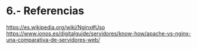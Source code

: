 # 6.- Referencias
https://es.wikipedia.org/wiki/Nginx#Uso
https://www.ionos.es/digitalguide/servidores/know-how/apache-vs-nginx-una-comparativa-de-servidores-web/
